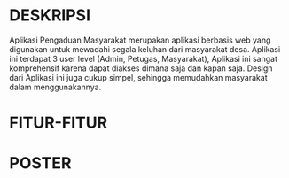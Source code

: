 # DESKRIPSI
Aplikasi Pengaduan Masyarakat merupakan aplikasi berbasis web yang digunakan untuk mewadahi segala keluhan dari masyarakat desa. Aplikasi ini terdapat 3 user level (Admin, Petugas, Masyarakat), Aplikasi ini sangat komprehensif karena dapat diakses dimana saja dan kapan saja. Design dari Aplikasi ini juga cukup simpel, sehingga memudahkan masyarakat dalam menggunakannya.




# FITUR-FITUR



# POSTER



